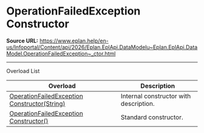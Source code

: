 # OperationFailedException Constructor

**Source URL:** https://www.eplan.help/en-us/Infoportal/Content/api/2026/Eplan.EplApi.DataModelu~Eplan.EplApi.DataModel.OperationFailedException~_ctor.html

---

Overload List

| Overload | Description |
| --- | --- |
| [OperationFailedException Constructor(String)](Eplan.EplApi.DataModelu~Eplan.EplApi.DataModel.OperationFailedException~_ctor(String).html) | Internal constructor with description. |
| [OperationFailedException Constructor()](Eplan.EplApi.DataModelu~Eplan.EplApi.DataModel.OperationFailedException~_ctor().html) | Standard constructor. |
